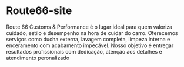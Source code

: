# Route66-site
Route 66 Customs &amp; Performance é o lugar ideal para quem valoriza cuidado, estilo e desempenho na hora de cuidar do carro. Oferecemos serviços como ducha externa, lavagem completa, limpeza interna e enceramento com acabamento impecável. Nosso objetivo é entregar resultados profissionais com dedicação, atenção aos detalhes e atendimento peronalizado
